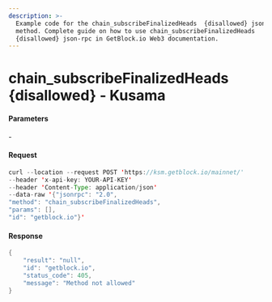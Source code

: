 ```yaml
---
description: >-
  Example code for the chain_subscribeFinalizedHeads  {disallowed} json-rpc
  method. Сomplete guide on how to use chain_subscribeFinalizedHeads 
  {disallowed} json-rpc in GetBlock.io Web3 documentation.
---
```


# chain\_subscribeFinalizedHeads {disallowed} - Kusama

#### Parameters

\-

#### Request

```java
curl --location --request POST 'https://ksm.getblock.io/mainnet/' 
--header 'x-api-key: YOUR-API-KEY' 
--header 'Content-Type: application/json' 
--data-raw '{"jsonrpc": "2.0",
"method": "chain_subscribeFinalizedHeads",
"params": [],
"id": "getblock.io"}'
```

#### Response

```java
{
    "result": "null",
    "id": "getblock.io",
    "status_code": 405,
    "message": "Method not allowed"
}
```
